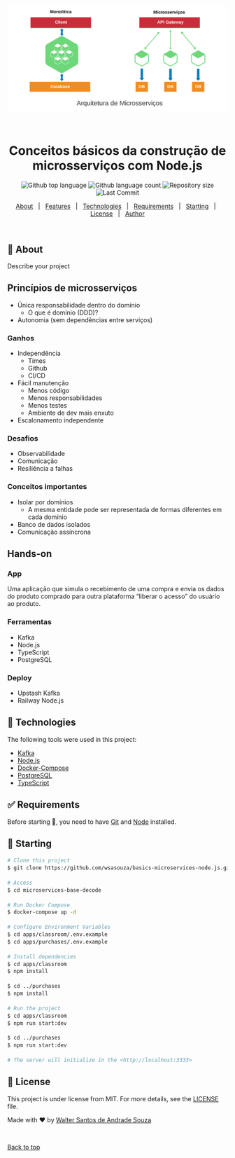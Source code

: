 <div align="center" id="top"> 
  <img src="./assets/microservices.png" alt="basics-microservices-node.js
" />

&#xa0;

</div>

<h1 align="center">Conceitos básicos da construção de microsserviços com Node.js</h1>

<p align="center">
  <img alt="Github top language" src="https://img.shields.io/github/languages/top/wsasouza/basics-microservices-node.js?color=7159C1">

<img alt="Github language count" src="https://img.shields.io/github/languages/count/wsasouza/basics-microservices-node.js?color=7159C1">

<img alt="Repository size" src="https://img.shields.io/github/repo-size/wsasouza/basics-microservices-node.js?color=7159C1">

<img alt="Last Commit" src="https://img.shields.io/github/last-commit/wsasouza/basics-microservices-node.js?color=7159C1">

</p>

<p align="center">
  <a href="#dart-about">About</a> &#xa0; | &#xa0; 
  <a href="#sparkles-features">Features</a> &#xa0; | &#xa0;
  <a href="#rocket-technologies">Technologies</a> &#xa0; | &#xa0;
  <a href="#white_check_mark-requirements">Requirements</a> &#xa0; | &#xa0;
  <a href="#checkered_flag-starting">Starting</a> &#xa0; | &#xa0;
  <a href="#memo-license">License</a> &#xa0; | &#xa0;
  <a href="https://github.com/wsasouza" target="_blank">Author</a>
</p>

<br>

## :dart: About

Describe your project

## Princípios de microsserviços

- Única responsabilidade dentro do domínio
  - O que é domínio (DDD)?
- Autonomia (sem dependências entre serviços)

### Ganhos

- Independência
  - Times
  - Github
  - CI/CD
- Fácil manutenção
  - Menos código
  - Menos responsabilidades
  - Menos testes
  - Ambiente de dev mais enxuto
- Escalonamento independente

### Desafios

- Observabilidade
- Comunicação
- Resiliência a falhas

### Conceitos importantes

- Isolar por domínios
  - A mesma entidade pode ser representada de formas diferentes em cada domínio
- Banco de dados isolados
- Comunicação assíncrona

## Hands-on

### App

Uma aplicação que simula o recebimento de uma compra e envia os dados do produto comprado para outra plataforma “liberar o acesso” do usuário ao produto.

### Ferramentas

- Kafka
- Node.js
- TypeScript
- PostgreSQL

### Deploy

- Upstash Kafka
- Railway Node.js

## :rocket: Technologies

The following tools were used in this project:

- [Kafka](https://kafka.apache.org/)
- [Node.js](https://nodejs.org/en/)
- [Docker-Compose](https://docs.docker.com/compose/)
- [PostgreSQL](https://www.postgresql.org/)
- [TypeScript](https://www.typescriptlang.org/)

## :white_check_mark: Requirements

Before starting :checkered_flag:, you need to have [Git](https://git-scm.com) and [Node](https://nodejs.org/en/) installed.

## :checkered_flag: Starting

```bash
# Clone this project
$ git clone https://github.com/wsasouza/basics-microservices-node.js.git

# Access
$ cd microservices-base-decode

# Run Docker Compose
$ docker-compose up -d

# Configure Environment Variables
$ cd apps/classroom/.env.example
$ cd apps/purchases/.env.example

# Install dependencies
$ cd apps/classroom
$ npm install

$ cd ../purchases
$ npm install

# Run the project
$ cd apps/classroom
$ npm run start:dev

$ cd ../purchases
$ npm run start:dev

# The server will initialize in the <http://localhost:3333>
```

## :memo: License

This project is under license from MIT. For more details, see the [LICENSE](LICENSE.md) file.

Made with :heart: by <a href="https://github.com/wsasouza" target="_blank">Walter Santos de Andrade Souza</a>

&#xa0;

<a href="#top">Back to top</a>
